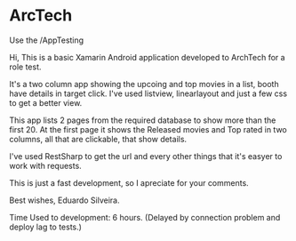 # ArcTech
Use the /AppTesting

Hi,
This is a basic Xamarin Android application developed to ArchTech for a role test.

It's a two column app showing the upcoing and top movies in a list,
booth have details in target click.
I've used listview, linearlayout and just a few css to get a better view.

This app lists 2 pages from the required database to show more than the first 20.
At the first page it shows the Released movies and Top rated in two columns,
all that are clickable, that show details.

I've used RestSharp to get the url and every other things that it's easyer to work with requests.

This is just a fast development, 
so I apreciate for your comments.

Best wishes,
Eduardo Silveira.


Time Used to development: 6 hours. (Delayed by connection problem and deploy lag to tests.)
